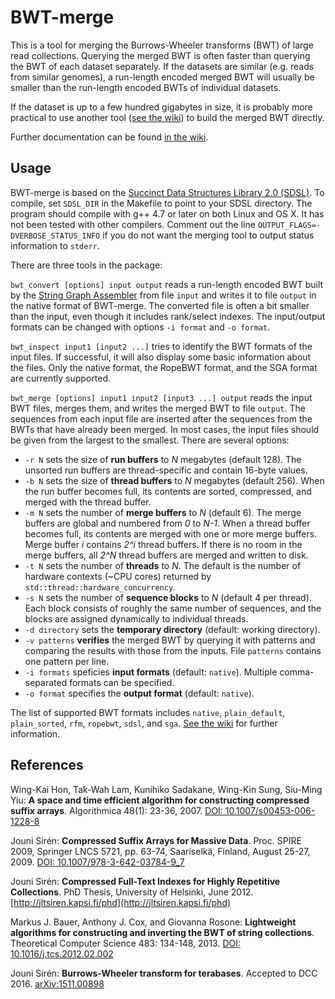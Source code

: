 # BWT-merge

This is a tool for merging the Burrows-Wheeler transforms (BWT) of large read collections. Querying the merged BWT is often faster than querying the BWT of each dataset separately. If the datasets are similar (e.g. reads from similar genomes), a run-length encoded merged BWT will usually be smaller than the run-length encoded BWTs of individual datasets.

If the dataset is up to a few hundred gigabytes in size, it is probably more practical to use another tool ([see the wiki](https://github.com/jltsiren/bwt-merge/wiki/BWT-Construction)) to build the merged BWT directly.

Further documentation can be found [in the wiki](https://github.com/jltsiren/bwt-merge/wiki).

## Usage

BWT-merge is based on the [Succinct Data Structures Library 2.0 (SDSL)](https://github.com/simongog/sdsl-lite). To compile, set `SDSL_DIR` in the Makefile to point to your SDSL directory. The program should compile with g++ 4.7 or later on both Linux and OS X. It has not been tested with other compilers. Comment out the line `OUTPUT_FLAGS=-DVERBOSE_STATUS_INFO` if you do not want the merging tool to output status information to `stderr`.

There are three tools in the package:

`bwt_convert [options] input output` reads a run-length encoded BWT built by the [String Graph Assembler](https://github.com/jts/sga) from file `input` and writes it to file `output` in the native format of BWT-merge. The converted file is often a bit smaller than the input, even though it includes rank/select indexes. The input/output formats can be changed with options `-i format` and `-o format`.

`bwt_inspect input1 [input2 ...]` tries to identify the BWT formats of the input files. If successful, it will also display some basic information about the files. Only the native format, the RopeBWT format, and the SGA format are currently supported.

`bwt_merge [options] input1 input2 [input3 ...] output` reads the input BWT files, merges them, and writes the merged BWT to file `output`. The sequences from each input file are inserted after the sequences from the BWTs that have already been merged. In most cases, the input files should be given from the largest to the smallest. There are several options:

* `-r N` sets the size of **run buffers** to *N* megabytes (default 128). The unsorted run buffers are thread-specific and contain 16-byte values.
* `-b N` sets the size of **thread buffers** to *N* megabytes (default 256). When the run buffer becomes full, its contents are sorted, compressed, and merged with the thread buffer.
* `-m N` sets the number of **merge buffers** to *N* (default 6). The merge buffers are global and numbered from *0* to *N-1*. When a thread buffer becomes full, its contents are merged with one or more merge buffers. Merge buffer *i* contains *2^i* thread buffers. If there is no room in the merge buffers, all *2^N* thread buffers are merged and written to disk.
* `-t N` sets the number of **threads** to *N*. The default is the number of hardware contexts (~CPU cores) returned by `std::thread::hardware_concurrency`.
* `-s N` sets the number of **sequence blocks** to *N* (default 4 per thread). Each block consists of roughly the same number of sequences, and the blocks are assigned dynamically to individual threads.
* `-d directory` sets the **temporary directory** (default: working directory).
* `-v patterns` **verifies** the merged BWT by querying it with patterns and comparing the results with those from the inputs. File `patterns` contains one pattern per line.
* `-i formats` speficies **input formats** (default: `native`). Multiple comma-separated formats can be specified.
* `-o format` specifies the **output format** (default: `native`).

The list of supported BWT formats includes `native`, `plain_default`, `plain_sorted`, `rfm`, `ropebwt`, `sdsl`, and `sga`. [See the wiki](https://github.com/jltsiren/bwt-merge/wiki/BWT-Formats) for further information.

## References

Wing-Kai Hon, Tak-Wah Lam, Kunihiko Sadakane, Wing-Kin Sung, Siu-Ming Yiu:
**A space and time efficient algorithm for constructing compressed suffix arrays**.
Algorithmica 48(1): 23-36, 2007.
[DOI: 10.1007/s00453-006-1228-8](http://dx.doi.org/10.1007/s00453-006-1228-8)

Jouni Sirén: **Compressed Suffix Arrays for Massive Data**.
Proc. SPIRE 2009, Springer LNCS 5721, pp. 63-74, Saariselkä, Finland, August 25-27, 2009.
[DOI: 10.1007/978-3-642-03784-9_7](http://dx.doi.org/10.1007/978-3-642-03784-9_7)

Jouni Sirén: **Compressed Full-Text Indexes for Highly Repetitive Collections**.
PhD Thesis, University of Helsinki, June 2012.
[http://jltsiren.kapsi.fi/phd](http://jltsiren.kapsi.fi/phd)

Markus J. Bauer, Anthony J. Cox, and Giovanna Rosone:
**Lightweight algorithms for constructing and inverting the BWT of string collections**.
Theoretical Computer Science 483: 134-148, 2013.
[DOI: 10.1016/j.tcs.2012.02.002](http://dx.doi.org/10.1016/j.tcs.2012.02.002)

Jouni Sirén: **Burrows-Wheeler transform for terabases**.
Accepted to DCC 2016.
[arXiv:1511.00898](http://arxiv.org/abs/1511.00898)
